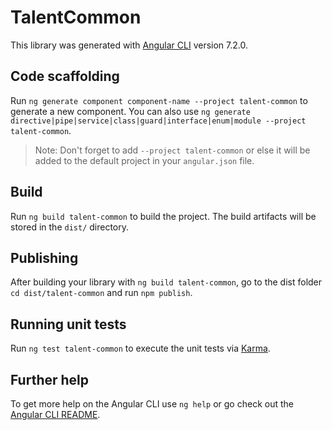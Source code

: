 # TalentCommon

This library was generated with [Angular CLI](https://github.com/angular/angular-cli) version 7.2.0.

## Code scaffolding

Run `ng generate component component-name --project talent-common` to generate a new component. You can also use `ng generate directive|pipe|service|class|guard|interface|enum|module --project talent-common`.
> Note: Don't forget to add `--project talent-common` or else it will be added to the default project in your `angular.json` file. 

## Build

Run `ng build talent-common` to build the project. The build artifacts will be stored in the `dist/` directory.

## Publishing

After building your library with `ng build talent-common`, go to the dist folder `cd dist/talent-common` and run `npm publish`.

## Running unit tests

Run `ng test talent-common` to execute the unit tests via [Karma](https://karma-runner.github.io).

## Further help

To get more help on the Angular CLI use `ng help` or go check out the [Angular CLI README](https://github.com/angular/angular-cli/blob/master/README.md).
